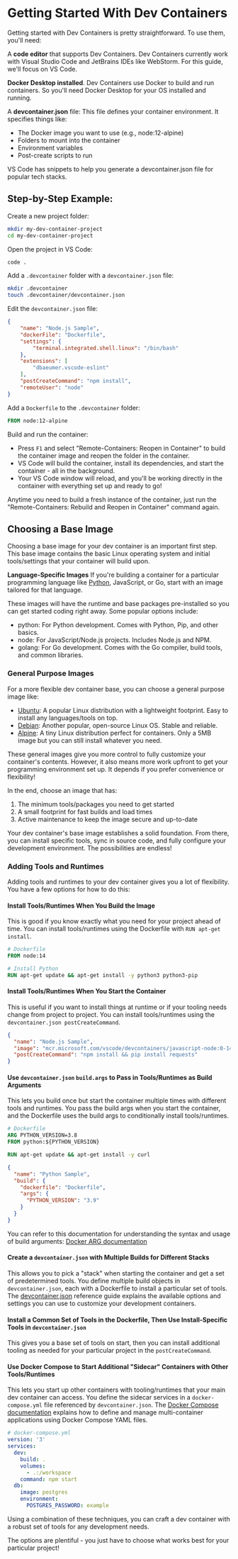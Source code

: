 # Getting Started With Dev Containers

Getting started with Dev Containers is pretty straightforward. To use them, you'll need:

A **code editor** that supports Dev Containers. Dev Containers currently work with Visual Studio Code and JetBrains IDEs like WebStorm. For this guide, we'll focus on VS Code.

**Docker Desktop installed**. Dev Containers use Docker to build and run containers. So you'll need Docker Desktop for your OS installed and running.

A **devcontainer.json** file: This file defines your container environment. It specifies things like:

- The Docker image you want to use (e.g., node:12-alpine)
- Folders to mount into the container
- Environment variables
- Post-create scripts to run

VS Code has snippets to help you generate a devcontainer.json file for popular tech stacks.

## Step-by-Step Example:

Create a new project folder:

```bash
mkdir my-dev-container-project
cd my-dev-container-project
```

Open the project in VS Code:

```bash
code .
```

Add a `.devcontainer` folder with a `devcontainer.json` file:

```bash
mkdir .devcontainer
touch .devcontainer/devcontainer.json
```

Edit the `devcontainer.json` file:

```json
{
    "name": "Node.js Sample",
    "dockerFile": "Dockerfile",
    "settings": {
        "terminal.integrated.shell.linux": "/bin/bash"
    },
    "extensions": [
        "dbaeumer.vscode-eslint"
    ],
    "postCreateCommand": "npm install",
    "remoteUser": "node"
}
```

Add a `Dockerfile` to the `.devcontainer` folder:

```dockerfile
FROM node:12-alpine
```

Build and run the container:

- Press `F1` and select "Remote-Containers: Reopen in Container" to build the container image and reopen the folder in the container.
- VS Code will build the container, install its dependencies, and start the container - all in the background.
- Your VS Code window will reload, and you'll be working directly in the container with everything set up and ready to go!

Anytime you need to build a fresh instance of the container, just run the "Remote-Containers: Rebuild and Reopen in Container" command again.

## Choosing a Base Image

Choosing a base image for your dev container is an important first step. This base image contains the basic Linux operating system and initial tools/settings that your container will build upon.

**Language-Specific Images** If you're building a container for a particular programming language like [Python](https://www.python.org/), JavaScript, or Go, start with an image tailored for that language.

These images will have the runtime and base packages pre-installed so you can get started coding right away. Some popular options include:

- python: For Python development. Comes with Python, Pip, and other basics.
- node: For JavaScript/Node.js projects. Includes Node.js and NPM.
- golang: For Go development. Comes with the Go compiler, build tools, and common libraries.

### General Purpose Images 

For a more flexible dev container base, you can choose a general purpose image like:

- [Ubuntu](https://ubuntu.com/): A popular Linux distribution with a lightweight footprint. Easy to install any languages/tools on top.
- [Debian](https://www.debian.org/): Another popular, open-source Linux OS. Stable and reliable.
- [Alpine](https://www.alpinelinux.org/): A tiny Linux distribution perfect for containers. Only a 5MB image but you can still install whatever you need.

These general images give you more control to fully customize your container's contents. However, it also means more work upfront to get your programming environment set up. It depends if you prefer convenience or flexibility!

In the end, choose an image that has:

1. The minimum tools/packages you need to get started
2. A small footprint for fast builds and load times
3. Active maintenance to keep the image secure and up-to-date

Your dev container's base image establishes a solid foundation. From there, you can install specific tools, sync in source code, and fully configure your development environment. The possibilities are endless!

### Adding Tools and Runtimes

Adding tools and runtimes to your dev container gives you a lot of flexibility. You have a few options for how to do this:

#### Install Tools/Runtimes When You Build the Image

This is good if you know exactly what you need for your project ahead of time. You can install tools/runtimes using the Dockerfile with `RUN apt-get install`.

```dockerfile
# Dockerfile
FROM node:14

# Install Python
RUN apt-get update && apt-get install -y python3 python3-pip
```

#### Install Tools/Runtimes When You Start the Container

This is useful if you want to install things at runtime or if your tooling needs change from project to project. You can install tools/runtimes using the `devcontainer.json postCreateCommand`.

```json
{
  "name": "Node.js Sample",
  "image": "mcr.microsoft.com/vscode/devcontainers/javascript-node:0-14",
  "postCreateCommand": "npm install && pip install requests"
}
```

#### Use `devcontainer.json` `build.args` to Pass in Tools/Runtimes as Build Arguments

This lets you build once but start the container multiple times with different tools and runtimes. You pass the build args when you start the container, and the Dockerfile uses the build args to conditionally install tools/runtimes.

```dockerfile
# Dockerfile
ARG PYTHON_VERSION=3.8
FROM python:${PYTHON_VERSION}

RUN apt-get update && apt-get install -y curl
```

```json
{
  "name": "Python Sample",
  "build": {
    "dockerfile": "Dockerfile",
    "args": {
      "PYTHON_VERSION": "3.9"
    }
  }
}
```

You can refer to this documentation for understanding the syntax and usage of build arguments: [Docker ARG documentation](https://docs.docker.com/reference/dockerfile/#arg)

#### Create a `devcontainer.json` with Multiple Builds for Different Stacks

This allows you to pick a "stack" when starting the container and get a set of predetermined tools. You define multiple build objects in `devcontainer.json`, each with a Dockerfile to install a particular set of tools. The [devcontainer.json](https://containers.dev/implementors/json_reference/) reference guide explains the available options and settings you can use to customize your development containers.

#### Install a Common Set of Tools in the Dockerfile, Then Use Install-Specific Tools in `devcontainer.json`

This gives you a base set of tools on start, then you can install additional tooling as needed for your particular project in the `postCreateCommand`.

#### Use Docker Compose to Start Additional "Sidecar" Containers with Other Tools/Runtimes

This lets you start up other containers with tooling/runtimes that your main dev container can access. You define the sidecar services in a `docker-compose.yml` file referenced by `devcontainer.json`. The [Docker Compose documentation](https://docs.docker.com/compose/) explains how to define and manage multi-container applications using Docker Compose YAML files.

```yml
# docker-compose.yml
version: '3'
services:
  dev:
    build: .
    volumes:
      - .:/workspace
    command: npm start
  db:
    image: postgres
    environment:
      POSTGRES_PASSWORD: example
```

Using a combination of these techniques, you can craft a dev container with a robust set of tools for any development needs.

The options are plentiful - you just have to choose what works best for your particular project!